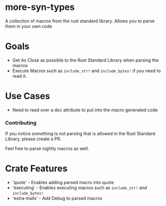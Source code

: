 # more-syn-types
A collection of macros from the rust standard library. Allows you to parse them in your own code

# Goals
- Get As Close as possible to the Rust Standard Library when parsing the macros
- Execute Macros such as `include_str!` and `include_bytes!` if you need to read it.


# Use Cases
- Need to read over a doc attribute to put into the macro generated code

### Contributing
If you notice something is not parsing that is allowed in the Rust Standard Library, please create a PR.

Feel free to parse nightly macros as well.

# Crate Features
- 'quote' - Enables adding parsed macro into quote
- 'executing' - Enables executing macros such as `include_str!` and `include_bytes!`
- 'extra-traits' - Add Debug to parsed macros